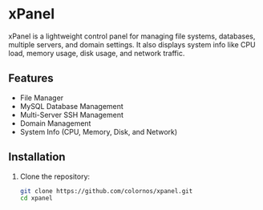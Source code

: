 # xPanel

xPanel is a lightweight control panel for managing file systems, databases, multiple servers, and domain settings. It also displays system info like CPU load, memory usage, disk usage, and network traffic.

## Features
- File Manager
- MySQL Database Management
- Multi-Server SSH Management
- Domain Management
- System Info (CPU, Memory, Disk, and Network)

## Installation

1. Clone the repository:
   ```bash
   git clone https://github.com/colornos/xpanel.git
   cd xpanel
